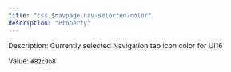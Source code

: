 ```yaml
---
title: "css.$navpage-nav-selected-color"
description: "Property"
---
```


Description: Currently selected Navigation tab icon color for UI16

Value: `#82c9b8`